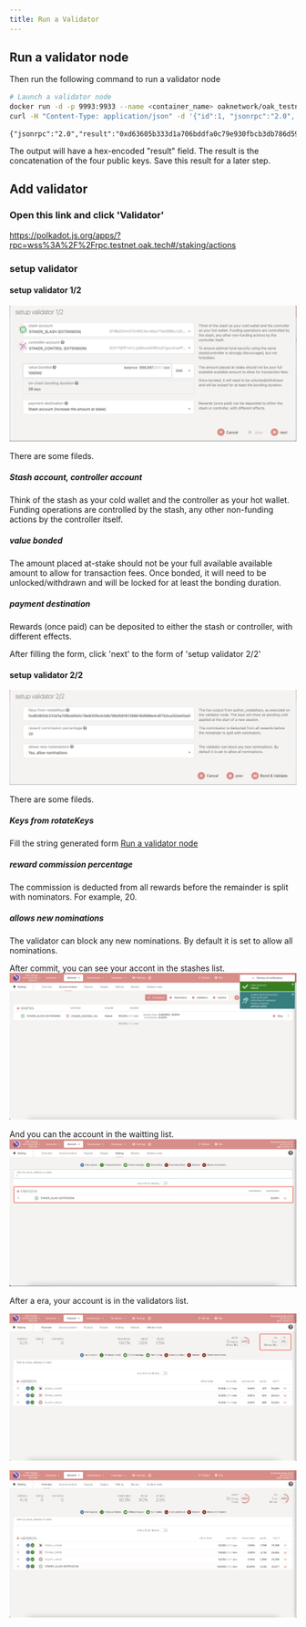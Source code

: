 ```yaml
---
title: Run a Validator
---
```


## Run a validator node

Then run the following command to run a validator node

```bash
# Launch a validator node
docker run -d -p 9993:9933 --name <container_name> oaknetwork/oak_testnet:latest --name <node_name> --validator --rpc-cors all --rpc-methods=unsafe
curl -H "Content-Type: application/json" -d '{"id":1, "jsonrpc":"2.0", "method": "author_rotateKeys", "params":[]}' http://localhost:9977
```

```
{"jsonrpc":"2.0","result":"0xd63605b333d1a706bddfa0c79e930fbcb3db786d59181289b19d698e4c8f7b5ca2b5e55a59fa94bf0a147a4aa697c9ff90ed075923bf17d7c80ca1daccb2c31e10cb1cc74a53f5ce5fb048ac12e2d0c8d74eed658ba85dc6788e67077b5e871ad8dbf6d47a1233dd40d3b17ce6c130c274a3f83779105416c8e3e1c929f62618","id":1}
```

The output will have a hex-encoded "result" field. The result is the concatenation of the four public keys. Save this result for a later step.


## Add validator



### Open this link and click 'Validator'
https://polkadot.js.org/apps/?rpc=wss%3A%2F%2Frpc.testnet.oak.tech#/staking/actions

### setup validator

#### setup validator 1/2
![setup_validator_1](assets/images/validator/setup_validator_1.png)

There are some fileds.

##### Stash account, controller account
Think of the stash as your cold wallet and the controller as your hot wallet. Funding operations are controlled by the stash, any other non-funding actions by the controller itself.


##### value bonded
The amount placed at-stake should not be your full available available amount to allow for transaction fees.
Once bonded, it will need to be unlocked/withdrawn and will be locked for at least the bonding duration.

##### payment destination
Rewards (once paid) can be deposited to either the stash or controller, with different effects.

After filling the form, click 'next' to the form of 'setup validator 2/2'

#### setup validator 2/2

![setup_validator_2](assets/images/validator/setup_validator_2.png)

There are some fileds.

##### Keys from rotateKeys
Fill the string generated form [Run a validator node](https://github.com/OAK-Foundation/OAK-blockchain/blob/add_validator_setup_doc/docs/validator-setup.md#run-a-validator-node)

##### reward commission percentage
The commission is deducted from all rewards before the remainder is split with nominators.
For example, 20.

##### allows new nominations
The validator can block any new nominations. By default it is set to allow all nominations.

After commit, you can see your accont in the stashes list.
![stashes](assets/images/validator/stashes.png)

And you can the account in the waitting list.
![waitting](assets/images/validator/waitting.png)

After a era, your account is in the validators list.

![era](assets/images/validator/era.png)

![validators](assets/images/validator/validators.png)
